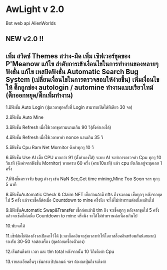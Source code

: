 # AwLight v 2.0
Bot web api AlienWorlds

NEW v2.0 !! 
------------------
เพิ่ม สวิตซ์ Themes สว่าง-มืด
เพิ่ม เซิฟเวอร์ขุดของ P'Meanow
แก้ไข ลำดับการเข้าเงื่อนไขในการทำงานของหลายๆฟังชั่น
แก้ไข เทสปิดฟังชั่น Automatic Search Bug System (เปลี่ยนเงื่อนไขในการตรวจสอบให้ง่ายขึ้น)
เพิ่มเงื่อนไขให้ ติ๊กถูกช่อง autologin / automine ทำงานแบบเรียวไทม์ (ติ๊กออกหยุด/ติ๊กเพิ่มทำงาน)
------------------

1.มีฟังชั่น Auto Login (สุ่มเวลาทุกครั้งที่ Login สามารถเปิดได้ทีเดียว 30 จอ)

2.มีฟั่งชั่น Auto Mine

3.มีฟังชั่น Refresh เมื่อใช้เวลาขุดรวมนานเกิน 90 วิ(ตั้งค่าเองได้)

4.มีฟังชั่น Refresh เมื่อใช้เวลาหาค่า nonce นานเกิน 35 วิ

5.มีฟังชั่น Cpu Ram Net Mornitor ดึงค่าทุกๆ 10 วิ

6.มีฟังชั่น Use AI เมื่อ CPU มากกว่า 91 (ตั้งค่าเองได้)  ระบบ AI จะทำการตรวจค่า Cpu ทุกๆ 10 วินาที (ดึงค่าจากฟังชั่น Mornitor) หากครบ 60 ครั้ง (ครบ10นาที) แล้ว cpu ยังเกินอยู่จะขุดเลย 1 ครั้ง

7.มีฟังชั่นตรวจจับ bug ต่างๆ เช่น NaN Sec,Get time mining,Mine Too Soon ฯลฯ ทุกๆ 5 นาที

8.มีฟังชั่นAutomatic Check & Claim NFT เช็กก่อนถ้ามี nfts ถึงจะเคลม เช็คทุกๆ หลังจากขุดไป 5 ครั้ง แล้วจะเช็คก็ต่อเมื่อ Countdown to mine ครึ่งนึง จะได้ไม่ทำทรานต่อเนื่องเกินไป

9.มีฟังชั่นAutomatic Swap&Transfer เช็กก่อนถ้ามี tlm ถึง จะเช็คทุกๆ หลังจากขุดไป 5 ครั้ง แล้วจะเช็คก็ต่อเมื่อ Countdown to mine ครึ่งนึง จะได้ไม่ทำทรานต่อเนื่องเกินไป

10.พับจอได้

11.เซิฟล่มไม่ต้องกังวลเปิดคาไว้ได้ (เวลาล็อคอินจะสุ่มเวลาทำให้โอกาสล็อคอินพร้อมกันน้อยมาก) รองรับ 30-50 จอต่อเครื่อง (ขุดด้วยเครื่องตัวเอง)

12.เริ่มต้นดึงค่า เวลา และ tlm total หลังจากนั้น 10 วิถึงดึงค่า Cpu

13.รายละเอียดอื่นๆ เช่นกระเป๋า/แลนด์ ฯลฯ ต้องกดปุ่มถึงจะดึงค่า

